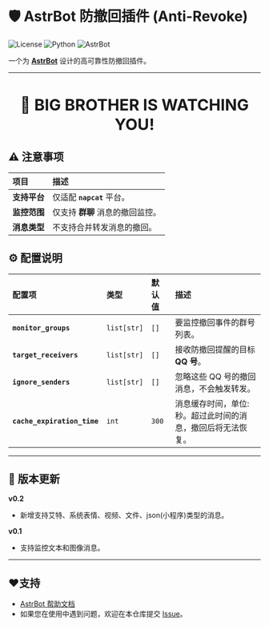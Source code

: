# 🛡️ AstrBot 防撤回插件 (Anti-Revoke)

![License](https://img.shields.io/badge/license-MIT-green)
![Python](https://img.shields.io/badge/python-3.11+-blue.svg)
![AstrBot](https://img.shields.io/badge/framework-AstrBot-orange)

一个为 [**AstrBot**]([AstrBot](https://github.com/AstrBotDevs/AstrBot)) 设计的高可靠性防撤回插件。

---

**<div align="center">**    <h2>👀 BIG BROTHER IS WATCHING YOU!</h2> </div>
------------------------------------

## ⚠️ 注意事项

| 项目               | 描述                                                                                                                       |
| :----------------- | :------------------------------------------------------------------------------------------------------------------------- |
| **支持平台** | 仅适配 **`napcat`** 平台。                                                                                             |
| **监控范围** | 仅支持 **群聊** 消息的撤回监控。                                                                                      |
| **消息类型** | 不支持合并转发消息的撤回。 |

## ⚙️ 配置说明

| 配置项                              | 类型          | 默认值  | 描述                                                         |
| :---------------------------------- | :------------ | :------ | :----------------------------------------------------------- |
| **`monitor_groups`**        | `list[str]` | `[]`  | 要监控撤回事件的群号列表。                                   |
| **`target_receivers`**      | `list[str]` | `[]`  | 接收防撤回提醒的目标**QQ 号**。                     |
| **`ignore_senders`**        | `list[str]` | `[]`  | 忽略这些 QQ 号的撤回消息，不会触发转发。             |
| **`cache_expiration_time`** | `int`       | `300` | 消息缓存时间，单位: 秒。超过此时间的消息，撤回后将无法恢复。 |

---


## 📅 版本更新

**v0.2**

* 新增支持艾特、系统表情、视频、文件、json(小程序)类型的消息。

**v0.1**

* 支持监控文本和图像消息。

---

## ❤️支持

* [AstrBot 帮助文档](https://astrbot.app)
* 如果您在使用中遇到问题，欢迎在本仓库提交 [Issue](https://github.com/Foolllll-J/astrbot_plugin_anti_revoke/issues)。

